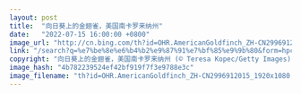 ```yaml
---
layout: post
title:  "向日葵上的金翅雀，美国南卡罗来纳州"
date:   "2022-07-15 16:00:00 +0800"
image_url: "http://cn.bing.com/th?id=OHR.AmericanGoldfinch_ZH-CN2996912015_1920x1080.jpg&rf=LaDigue_1920x1080.jpg&pid=hp"
link: "/search?q=%e7%be%8e%e6%b4%b2%e9%87%91%e7%bf%85%e9%9b%80&form=hpcapt&mkt=zh-cn"
copyright: "向日葵上的金翅雀，美国南卡罗来纳州 (© Teresa Kopec/Getty Images)"
image_hash: "4b782239524ef42bf919f7f3e9788e3c"
image_filename: "th?id=OHR.AmericanGoldfinch_ZH-CN2996912015_1920x1080.jpg&rf=LaDigue_1920x1080.jpg&pid=hp"
---
```


